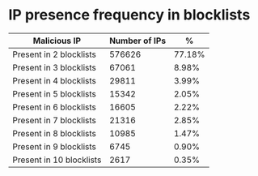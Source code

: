 # IP presence frequency in blocklists
| Malicious IP | Number of IPs | % |
|----|----|----|
| Present in 2 blocklists | 576626 | 77.18% |
| Present in 3 blocklists | 67061 | 8.98% |
| Present in 4 blocklists | 29811 | 3.99% |
| Present in 5 blocklists | 15342 | 2.05% |
| Present in 6 blocklists | 16605 | 2.22% |
| Present in 7 blocklists | 21316 | 2.85% |
| Present in 8 blocklists | 10985 | 1.47% |
| Present in 9 blocklists | 6745 | 0.90% |
| Present in 10 blocklists | 2617 | 0.35% |
